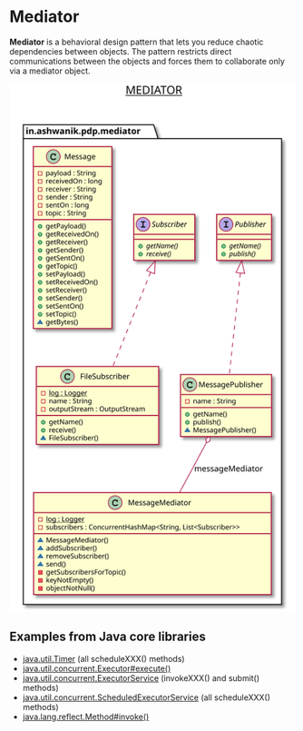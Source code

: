# Mediator

**Mediator** is a behavioral design pattern that lets you reduce chaotic dependencies between objects. 
The pattern restricts direct communications between the objects and forces them to collaborate only via a mediator object.


![Mediator](/docs/images/mediator.svg)


## Examples from Java core libraries
- [java.util.Timer](http://docs.oracle.com/javase/8/docs/api/java/util/Timer.html) (all scheduleXXX() methods)
- [java.util.concurrent.Executor#execute()](http://docs.oracle.com/javase/8/docs/api/java/util/concurrent/Executor.html#execute-java.lang.Runnable-)
- [java.util.concurrent.ExecutorService](http://docs.oracle.com/javase/8/docs/api/java/util/concurrent/ExecutorService.html) (invokeXXX() and submit() methods)
- [java.util.concurrent.ScheduledExecutorService](http://docs.oracle.com/javase/8/docs/api/java/util/concurrent/ScheduledExecutorService.html) (all scheduleXXX() methods)
- [java.lang.reflect.Method#invoke()](http://docs.oracle.com/javase/8/docs/api/java/lang/reflect/Method.html#invoke-java.lang.Object-java.lang.Object...-)